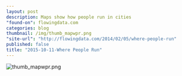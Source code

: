 ```yaml
---
layout: post
description: Maps show how people run in cities
"found-on": flowingdata.com
categories: blog
thumbnail: /img/thumb_mapwpr.png
"site-url": "http://flowingdata.com/2014/02/05/where-people-run"
published: false
title: "2015-10-11-Where People Run"
---
```


![thumb_mapwpr.png]({{site.baseurl}}/img/thumb_mapwpr.png)
